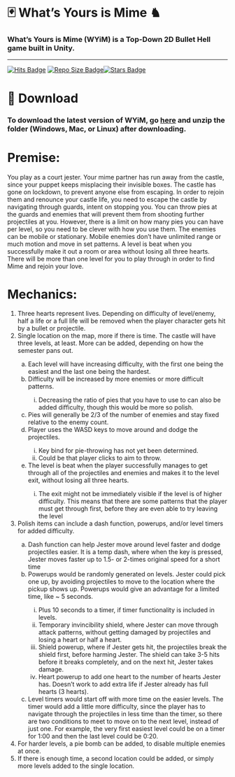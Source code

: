 # 🃏 What’s Yours is Mime ♞

### What’s Yours is Mime (WYiM) is a Top-Down 2D Bullet Hell game built in Unity.

* * *

[![Hits Badge](http://hits.dwyl.com/SagarPateI/WYiM.svg?style=flat)](http://hits.dwyl.com/SagarPateI/WYiM) [![Repo Size Badge](https://img.shields.io/github/repo-size/SagarPateI/WYiM?color=ff69b4)](https://github.com/SagarPateI/WYiM)[![Stars Badge](https://img.shields.io/github/stars/SagarPateI/WYiM?color=yellow)](https://github.com/SagarPateI/WYiM/stargazers)

# 🔽 Download

### To download the latest version of WYiM, go [**here**](https://github.com/SagarPateI/WYiM/releases/latest) and unzip the folder (Windows, Mac, or Linux) after downloading.

# Premise:

You play as a court jester. Your mime partner has run away from the castle, since your puppet keeps misplacing their invisible boxes. The castle has gone on lockdown, to prevent anyone else from escaping. In order to rejoin them and renounce your castle life, you need to escape the castle by navigating through guards, intent on stopping you. You can throw pies at the guards and enemies that will prevent them from shooting further projectiles at you. However, there is a limit on how many pies you can have per level, so you need to be clever with how you use them. The enemies can be mobile or stationary. Mobile enemies don’t have unlimited range or much motion and move in set patterns. A level is beat when you successfully make it out a room or area without losing all three hearts. There will be more than one level for you to play through in order to find Mime and rejoin your love.

# Mechanics:
 <ol type="1">
    <li>Three hearts represent lives. Depending on difficulty of level/enemy, half a life or a full life will be removed
        when the player character gets hit by a bullet or projectile.</li>
    <li>Single location on the map, more if there is time. The castle will have three levels, at least. More can be
        added, depending on how the semester pans out.</li>
    <ol type="a">
        <li>Each level will have increasing difficulty, with the first one being the easiest and the last one being the
            hardest.</li>
        <li>Difficulty will be increased by more enemies or more difficult patterns.</li>
        <ol type="i">
            <li>Decreasing the ratio of pies that you have to use to can also be added difficulty, though this would be
                more so polish.</li>
        </ol>
        <li>Pies will generally be 2/3 of the number of enemies and stay fixed relative to the
            enemy count.</li>
        <li>Player uses the WASD keys to move around and dodge the projectiles.</li>
        <ol type="i">
            <li>Key bind for pie-throwing has not yet been determined.</li>
            <li>Could be that player clicks to aim to throw.</li>
        </ol>
        <li>The level is beat when the player successfully manages to get through all of the projectiles and enemies and
            makes it to the level exit, without losing all three hearts.</li>
        <ol type="i">
            <li>The exit might not be immediately visible if the level is of higher difficulty. This means that there
                are some patterns that the player must get through first, before they are even able to try leaving the
                level</li>
        </ol>
    </ol>
    <li>Polish items can include a dash function, powerups, and/or level timers for added difficulty.</li>
    <ol type="a">
        <li>Dash function can help Jester move around level faster and dodge projectiles easier. It is a temp dash,
            where when the key is pressed, Jester moves faster up to 1.5- or 2-times original speed for a short time
        </li>
        <li>Powerups would be randomly generated on levels. Jester could pick one up, by avoiding projectiles to move to
            the location where the pickup shows up. Powerups would give an advantage for a limited time, like ~ 5
            seconds.</li>
        <ol type="i">
            <li>Plus 10 seconds to a timer, if timer functionality is included in levels.</li>
            <li>Temporary invincibility shield, where Jester can move through attack patterns, without getting damaged
                by projectiles and losing a heart or half a heart.</li>
            <li>Shield powerup, where if Jester gets hit, the projectiles break the shield first, before harming Jester.
                The shield can take 3-5 hits before it breaks completely, and on the next hit, Jester takes damage.</li>
            <li>Heart powerup to add one heart to the number of hearts Jester has. Doesn’t work to add extra life if
                Jester already has full hearts (3 hearts).</li>
        </ol>
        <li>Level timers would start off with more time on the easier levels. The timer would add a little more
            difficulty, since the player has to navigate through the projectiles in less time than the timer, so there
            are two conditions to meet to move on to the next level, instead of just one. For example, the very first
            easiest level could be on a timer for 1:00 and then the last level could be 0:20.</li>
    </ol>
    <li>For harder levels, a pie bomb can be added, to disable multiple enemies at once.</li>
    <li>If there is enough time, a second location could be added, or simply more levels added to the single location.
    </li>
</ol>
